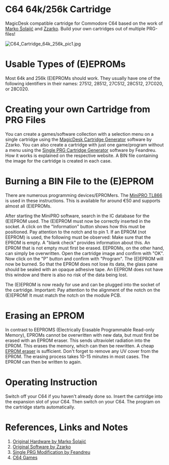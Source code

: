 # C64 64k/256k Cartridge
MagicDesk compatible cartridge for Commodore C64 based on the work of [Marko Šolajić](https://github.com/msolajic/c64-magic-desk-512k) and [Zzarko](https://bitbucket.org/zzarko/magic-desk-cartridge-generator/src/master/). Build your own cartridges out of multiple PRG-files!

![C64_Cartridge_64k_256k_pic1.jpg](https://raw.githubusercontent.com/wagiminator/C64-Collection/master/C64_Cartridge_64k_256k/documentation/C64_Cartridge_64k_256k_pic1.jpg)

# Usable Types of (E)EPROMs
Most 64k and 256k (E)EPROMs should work. They usually have one of the following identifiers in their names: 27512, 28512, 27C512, 28C512, 27C020, or 28C020.

# Creating your own Cartridge from PRG Files
You can create a games/software collection with a selection menu on a single cartridge using the [MagicDesk Cartridge Generator](https://bitbucket.org/zzarko/magic-desk-cartridge-generator/src/master/) software by Zzarko. You can also create a cartridge with just one game/program without a menu using the [Single PRG Cartridge Generator](https://github.com/Feandreu/mdeskcrtgenfsp) software by Feandreu. How it works is explained on the respective website. A BIN file containing the image for the cartridge is created in each case.

# Burning a BIN File to the (E)EPROM 
There are numerous programming devices/EPROMers. The [MiniPRO TL866](https://aliexpress.com/wholesale?SearchText=MiniPro+TL866) is used in these instructions. This is available for around €50 and supports almost all (E)EPROMs.

After starting the MiniPRO software, search in the IC database for the (E)EPROM used. The (E)EPROM must now be correctly inserted in the socket. A click on the "Information" button shows how this must be positioned. Pay attention to the notch and to pin 1. If an EPROM (not EEPROM) is used, the following must be observed: Make sure that the EPROM is empty. A "blank check" provides information about this. An EPROM that is not empty must first be erased. EEPROMs, on the other hand, can simply be overwritten. Open the cartridge image and confirm with "OK". Now click on the "P" button and confirm with "Program". The (E)EPROM will now be burned. So that the EPROM does not lose its data, the glass pane should be sealed with an opaque adhesive tape. An EEPROM does not have this window and there is also no risk of the data being lost.

The (E)EPROM is now ready for use and can be plugged into the socket of the cartridge. Important: Pay attention to the alignment of the notch on the (E)EPROM! It must match the notch on the module PCB.

# Erasing an EPROM
In contrast to EEPROMS (Electrically Erasable Programmable Read-only Memory), EPROMs cannot be overwritten with new data, but must first be erased with an EPROM eraser. This sends ultraviolet radiation into the EPROM. This erases the memory, which can then be rewritten. A cheap [EPROM eraser](https://aliexpress.com/wholesale?SearchText=eprom+eraser) is sufficient. Don't forget to remove any UV cover from the EPROM. The erasing process takes 10-15 minutes in most cases. The EPROM can then be written to again.

# Operating Instruction
Switch off your C64 if you haven't already done so. Insert the cartridge into the expansion slot of your C64. Then switch on your C64. The program on the cartridge starts automatically.

# References, Links and Notes
1. [Original Hardware by Marko Šolajić](https://github.com/msolajic/c64-magic-desk-512k)
2. [Original Software by Zzarko](https://bitbucket.org/zzarko/magic-desk-cartridge-generator/src/master/)
3. [Single PRG Modification by Feandreu](https://github.com/Feandreu/mdeskcrtgenfsp)
4. [C64 Games](https://www.c64games.de/)
